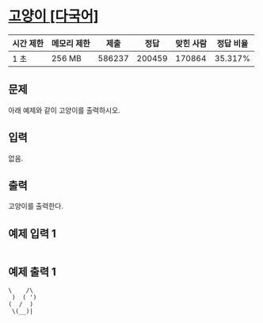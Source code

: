 

# [고양이 [다국어]](https://www.acmicpc.net/problem/10171)

| 시간 제한 | 메모리 제한 | 제출 | 정답 | 맞힌 사람 | 정답 비율 |
| --- | --- | --- | --- | --- | --- |
| 1 초 | 256 MB | 586237 | 200459 | 170864 | 35.317% |

## 문제

아래 예제와 같이 고양이를 출력하시오.

## 입력

없음.

## 출력

고양이를 출력한다.

## 예제 입력 1

```

```

## 예제 출력 1

```
\    /\
 )  ( ')
(  /  )
 \(__)|
```
